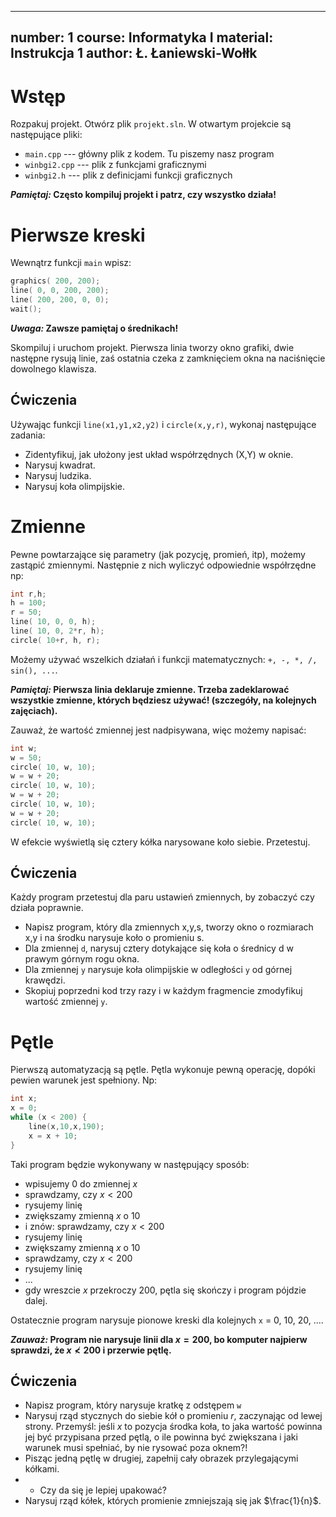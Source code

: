 

---
number: 1
course: Informatyka I
material: Instrukcja 1
author: Ł. Łaniewski-Wołłk
---


# Wstęp

Rozpakuj projekt. Otwórz plik `projekt.sln`. W otwartym projekcie są następujące pliki:
- `main.cpp` --- główny plik z kodem. Tu piszemy nasz program
- `winbgi2.cpp` --- plik z funkcjami graficznymi
- `winbgi2.h` --- plik z definicjami funkcji graficznych

**_Pamiętaj:_ Często kompiluj projekt i patrz, czy wszystko działa!**


# Pierwsze kreski

Wewnątrz funkcji `main` wpisz:
```c++
graphics( 200, 200);
line( 0, 0, 200, 200);
line( 200, 200, 0, 0);
wait();
```
**_Uwaga:_ Zawsze pamiętaj o średnikach!**

Skompiluj i uruchom projekt. Pierwsza linia tworzy okno grafiki, dwie następne rysują linie, zaś ostatnia czeka z zamknięciem okna na naciśnięcie dowolnego klawisza.


## Ćwiczenia
Używając funkcji `line(x1,y1,x2,y2)` i `circle(x,y,r)`, wykonaj następujące zadania:

- Zidentyfikuj, jak ułożony jest układ współrzędnych (X,Y) w oknie.
- Narysuj kwadrat.
- Narysuj ludzika.
- Narysuj koła olimpijskie.


# Zmienne
Pewne powtarzające się parametry (jak pozycję, promień, itp), możemy zastąpić zmiennymi. Następnie z nich wyliczyć odpowiednie współrzędne np:
```c++
int r,h;
h = 100;
r = 50;
line( 10, 0, 0, h);
line( 10, 0, 2*r, h);
circle( 10+r, h, r);
```
Możemy używać wszelkich działań i funkcji matematycznych: `+, -, *, /, sin(), ...`.

**_Pamiętaj:_ Pierwsza linia deklaruje zmienne. Trzeba zadeklarować wszystkie zmienne, których będziesz używać! (szczegóły, na kolejnych zajęciach).**

Zauważ, że wartość zmiennej jest nadpisywana, więc możemy napisać:
```c++
int w;
w = 50;
circle( 10, w, 10);
w = w + 20;
circle( 10, w, 10);
w = w + 20;
circle( 10, w, 10);
w = w + 20;
circle( 10, w, 10);
```
W efekcie wyświetlą się cztery kółka narysowane koło siebie. Przetestuj.

## Ćwiczenia
Każdy program przetestuj dla paru ustawień zmiennych, by zobaczyć czy działa poprawnie.
- Napisz program, który dla zmiennych x,y,s, tworzy okno o rozmiarach x,y i na środku narysuje koło o promieniu s.
- Dla zmiennej `d`, narysuj cztery dotykające się koła o średnicy d w prawym górnym rogu okna.
- Dla zmiennej `y` narysuje koła olimpijskie w odległości `y` od górnej krawędzi.
- Skopiuj poprzedni kod trzy razy i w każdym fragmencie zmodyfikuj wartość zmiennej `y`.


# Pętle
Pierwszą automatyzacją są pętle. Pętla wykonuje pewną operację, dopóki pewien warunek jest spełniony. Np:
```c++
int x;
x = 0;
while (x < 200) {
    line(x,10,x,190);
    x = x + 10;
}
```
Taki program będzie wykonywany w następujący sposób:
- wpisujemy $0$ do zmiennej $x$
- sprawdzamy, czy $x<200$
- rysujemy linię
- zwiększamy zmienną $x$ o $10$
- i znów: sprawdzamy, czy $x<200$
- rysujemy linię
- zwiększamy zmienną $x$ o $10$
- sprawdzamy, czy $x<200$
- rysujemy linię
- ...
- gdy wreszcie $x$ przekroczy $200$, pętla się skończy i program pójdzie dalej.

Ostatecznie program narysuje pionowe kreski dla kolejnych `x` = 0, 10, 20, ....

**_Zauważ:_ Program nie narysuje linii dla $x=200$, bo komputer najpierw sprawdzi, że $x\not< 200$ i przerwie pętlę.**



## Ćwiczenia
- Napisz program, który narysuje kratkę z odstępem `w`
- Narysuj rząd stycznych do siebie kół o promieniu $r$, zaczynając od lewej strony. Przemyśl: jeśli $x$ to pozycja środka koła, to jaka wartość powinna jej być przypisana przed pętlą, o ile powinna być zwiększana i jaki warunek musi spełniać, by nie rysować poza oknem?!
- Pisząc jedną pętlę w drugiej, zapełnij cały obrazek przylegającymi kółkami.
- *  Czy da się je lepiej upakować?
- Narysuj rząd kółek, których promienie zmniejszają się jak $\frac{1}{n}$.

